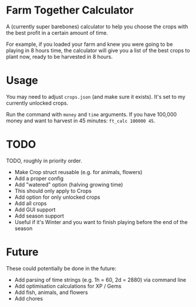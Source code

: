 # Farm Together Calculator
A (currently super barebones) calculator to help you choose the crops with the best profit in a certain amount of time.

For example, if you loaded your farm and knew you were going to be playing in 8 hours time, the calculator will give you a list of the best crops to plant now, ready to be harvested in 8 hours.

# Usage
You may need to adjust `crops.json` (and make sure it exists). It's set to my currently unlocked crops.

Run the command with `money` and `time` arguments. If you have 100,000 money and want to harvest in 45 minutes:
`ft_calc 100000 45`.

# TODO
TODO, roughly in priority order.
* Make Crop struct reusable (e.g. for animals, flowers)
* Add a proper config
* Add "watered" option (halving growing time)
 * This should only apply to Crops
* Add option for only unlocked crops
* Add all crops
* Add GUI support
* Add season support
 * Useful if it's Winter and you want to finish playing before the end of the season

# Future
These could potentially be done in the future:
* Add parsing of time strings (e.g. 1h = 60, 2d = 2880) via command line
* Add optimisation calculations for XP / Gems
* Add fish, animals, and flowers
* Add chores